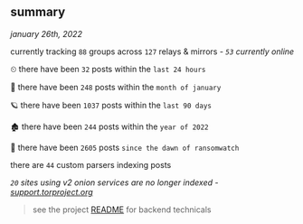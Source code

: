 
## summary
_january 26th, 2022_

currently tracking `88` groups across `127` relays & mirrors - _`53` currently online_

⏲ there have been `32` posts within the `last 24 hours`

🦈 there have been `248` posts within the `month of january`

🪐 there have been `1037` posts within the `last 90 days`

🏚 there have been `244` posts within the `year of 2022`

🦕 there have been `2605` posts `since the dawn of ransomwatch`

there are `44` custom parsers indexing posts

_`20` sites using v2 onion services are no longer indexed - [support.torproject.org](https://support.torproject.org/onionservices/v2-deprecation/)_

> see the project [README](https://github.com/thetanz/ransomwatch#ransomwatch--) for backend technicals

